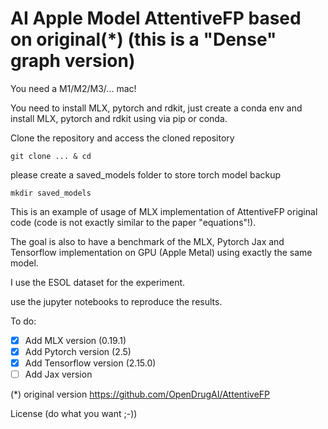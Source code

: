 # AI Apple Model AttentiveFP based on original(*) (this is a "Dense" graph version)

You need a M1/M2/M3/... mac!

You need to install MLX, pytorch and rdkit, just create a conda env and install MLX, pytorch and rdkit using via pip or conda.

Clone the repository and access the cloned repository 
````
git clone ... & cd
````

please create a saved_models folder to store torch model backup 
````
mkdir saved_models
````

This is an example of usage of MLX implementation of AttentiveFP original code (code is not exactly similar to the paper "equations"!).

The goal is also to have a benchmark of the MLX, Pytorch Jax and Tensorflow implementation on GPU (Apple Metal) using exactly the same model.

I use the ESOL dataset for the experiment.

use the jupyter notebooks to reproduce the results.

To do:
- [x] Add MLX version (0.19.1)
- [x] Add Pytorch version (2.5)
- [x] Add Tensorflow version (2.15.0)
- [ ] Add Jax version

(*) original version https://github.com/OpenDrugAI/AttentiveFP

License (do what you want ;-))
